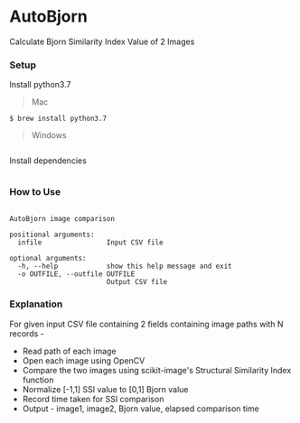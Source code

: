 # AutoBjorn
Calculate Bjorn Similarity Index Value of 2 Images

### Setup
Install python3.7

> Mac

```shell
$ brew install python3.7
```
> Windows

```https://www.python.org/downloads/release/python-373/
```

Install dependencies
```pip install --requirement requirements.txt
```

### How to Use
```usage: autoBjorn.py [-h] [-o OUTFILE] infile

AutoBjorn image comparison

positional arguments:
  infile                Input CSV file

optional arguments:
  -h, --help            show this help message and exit
  -o OUTFILE, --outfile OUTFILE
                        Output CSV file
```


### Explanation

For given input CSV file containing 2 fields containing image paths with N records - 
- Read path of each image
- Open each image using OpenCV
- Compare the two images using scikit-image's Structural Similarity Index function
- Normalize [-1,1] SSI value to [0,1] Bjorn value
- Record time taken for SSI comparison
- Output - image1, image2, Bjorn value, elapsed comparison time

